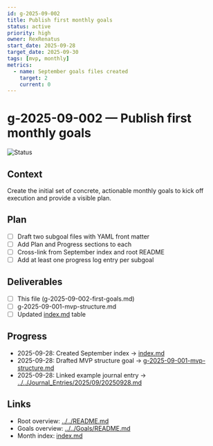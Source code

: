```yaml
---
id: g-2025-09-002
title: Publish first monthly goals
status: active
priority: high
owner: RexRenatus
start_date: 2025-09-28
target_date: 2025-09-30
tags: [mvp, monthly]
metrics:
  - name: September goals files created
    target: 2
    current: 0
---
```


# g-2025-09-002 — Publish first monthly goals

![Status](https://img.shields.io/badge/status-active-brightgreen)

## Context
Create the initial set of concrete, actionable monthly goals to kick off execution and provide a visible plan.

## Plan
- [ ] Draft two subgoal files with YAML front matter
- [ ] Add Plan and Progress sections to each
- [ ] Cross-link from September index and root README
- [ ] Add at least one progress log entry per subgoal

## Deliverables
- [ ] This file (g-2025-09-002-first-goals.md)
- [ ] g-2025-09-001-mvp-structure.md
- [ ] Updated [index.md](index.md) table

## Progress
- 2025-09-28: Created September index → [index.md](index.md)
- 2025-09-28: Drafted MVP structure goal → [g-2025-09-001-mvp-structure.md](g-2025-09-001-mvp-structure.md)
- 2025-09-28: Linked example journal entry → [../../Journal_Entries/2025/09/20250928.md](../../Journal_Entries/2025/09/20250928.md)

## Links
- Root overview: [../../README.md](../../README.md)
- Goals overview: [../../Goals/README.md](../../Goals/README.md)
- Month index: [index.md](index.md)